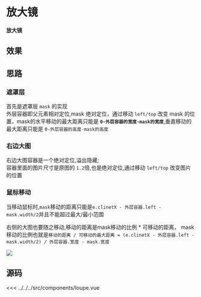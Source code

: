 # 放大镜
**放大镜**
## 效果
<loupe/>
<script setup>
import loupe from '../../../src/components/loupe.vue'
</script>

## 思路
### 遮罩层
 首先是遮罩层 `mask` 的实现  
 外层容器即父元素相对定位,mask 绝对定位，通过移动 `left/top` 改变 mask 的位置，mask的水平移动的最大距离只能是 <green>**`0-外层容器的宽度-mask的宽度`**</green>,垂直移动的最大距离只能是 <green>`0-外层容器的高度-mask的高度`</green>

### 右边大图
右边大图容器是一个绝对定位,溢出隐藏;  
容器里面的图片尺寸是原图的 `1.2`倍,也是绝对定位,通过移动 `left/top` 改变图片的位置

### 鼠标移动
当移动鼠标时,`mask`移动的距离只能是`e.clinetX - 外层容器.left - mask.width/2`并且不能超过最大/最小范围

右侧的大图也要随之移动,移动的距离是mask移动的比例 * 可移动的距离，
mask移动的比例也就是`移动的距离 / 可移动的最大距离 = (e.clinetX - 外层容器.left - mask.width/2) / 外层容器.宽度 - mask.宽度`

<img src="@img/loupe.png"/>

## 源码
 <<< ../../../src/components/loupe.vue